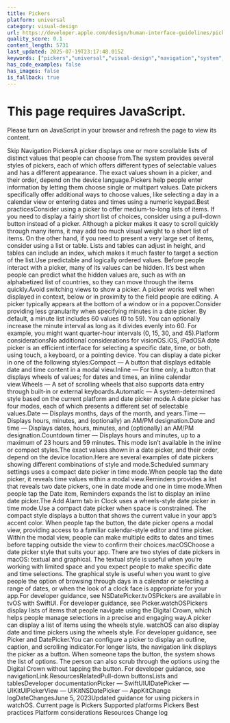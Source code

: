 ```yaml
---
title: Pickers
platform: universal
category: visual-design
url: https://developer.apple.com/design/human-interface-guidelines/pickers
quality_score: 0.1
content_length: 5731
last_updated: 2025-07-19T23:17:48.015Z
keywords: ["pickers","universal","visual-design","navigation","system","visual","interface","color"]
has_code_examples: false
has_images: false
is_fallback: true
---
```


# This page requires JavaScript.

Please turn on JavaScript in your browser and refresh the page to view its content.

Skip Navigation PickersA picker displays one or more scrollable lists of distinct values that people can choose from.The system provides several styles of pickers, each of which offers different types of selectable values and has a different appearance. The exact values shown in a picker, and their order, depend on the device language.Pickers help people enter information by letting them choose single or multipart values. Date pickers specifically offer additional ways to choose values, like selecting a day in a calendar view or entering dates and times using a numeric keypad.Best practicesConsider using a picker to offer medium-to-long lists of items. If you need to display a fairly short list of choices, consider using a pull-down button instead of a picker. Although a picker makes it easy to scroll quickly through many items, it may add too much visual weight to a short list of items. On the other hand, if you need to present a very large set of items, consider using a list or table. Lists and tables can adjust in height, and tables can include an index, which makes it much faster to target a section of the list.Use predictable and logically ordered values. Before people interact with a picker, many of its values can be hidden. It’s best when people can predict what the hidden values are, such as with an alphabetized list of countries, so they can move through the items quickly.Avoid switching views to show a picker. A picker works well when displayed in context, below or in proximity to the field people are editing. A picker typically appears at the bottom of a window or in a popover.Consider providing less granularity when specifying minutes in a date picker. By default, a minute list includes 60 values (0 to 59). You can optionally increase the minute interval as long as it divides evenly into 60. For example, you might want quarter-hour intervals (0, 15, 30, and 45).Platform considerationsNo additional considerations for visionOS.iOS, iPadOSA date picker is an efficient interface for selecting a specific date, time, or both, using touch, a keyboard, or a pointing device. You can display a date picker in one of the following styles:Compact — A button that displays editable date and time content in a modal view.Inline — For time only, a button that displays wheels of values; for dates and times, an inline calendar view.Wheels — A set of scrolling wheels that also supports data entry through built-in or external keyboards.Automatic — A system-determined style based on the current platform and date picker mode.A date picker has four modes, each of which presents a different set of selectable values.Date — Displays months, days of the month, and years.Time — Displays hours, minutes, and (optionally) an AM/PM designation.Date and time — Displays dates, hours, minutes, and (optionally) an AM/PM designation.Countdown timer — Displays hours and minutes, up to a maximum of 23 hours and 59 minutes. This mode isn’t available in the inline or compact styles.The exact values shown in a date picker, and their order, depend on the device location.Here are several examples of date pickers showing different combinations of style and mode.Scheduled summary settings uses a compact date picker in time mode.When people tap the date picker, it reveals time values within a modal view.Reminders provides a list that reveals two date pickers, one in date mode and one in time mode.When people tap the Date item, Reminders expands the list to display an inline date picker.The Add Alarm tab in Clock uses a wheels-style date picker in time mode.Use a compact date picker when space is constrained. The compact style displays a button that shows the current value in your app’s accent color. When people tap the button, the date picker opens a modal view, providing access to a familiar calendar-style editor and time picker. Within the modal view, people can make multiple edits to dates and times before tapping outside the view to confirm their choices.macOSChoose a date picker style that suits your app. There are two styles of date pickers in macOS: textual and graphical. The textual style is useful when you’re working with limited space and you expect people to make specific date and time selections. The graphical style is useful when you want to give people the option of browsing through days in a calendar or selecting a range of dates, or when the look of a clock face is appropriate for your app.For developer guidance, see NSDatePicker.tvOSPickers are available in tvOS with SwiftUI. For developer guidance, see Picker.watchOSPickers display lists of items that people navigate using the Digital Crown, which helps people manage selections in a precise and engaging way.A picker can display a list of items using the wheels style. watchOS can also display date and time pickers using the wheels style. For developer guidance, see Picker and DatePicker.You can configure a picker to display an outline, caption, and scrolling indicator.For longer lists, the navigation link displays the picker as a button. When someone taps the button, the system shows the list of options. The person can also scrub through the options using the Digital Crown without tapping the button. For developer guidance, see navigationLink.ResourcesRelatedPull-down buttonsLists and tablesDeveloper documentationPicker — SwiftUIUIDatePicker — UIKitUIPickerView — UIKitNSDatePicker — AppKitChange logDateChangesJune 5, 2023Updated guidance for using pickers in watchOS. Current page is Pickers Supported platforms Pickers Best practices Platform considerations Resources Change log